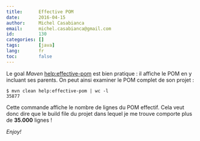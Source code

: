 ```yaml
---
title:      Effective POM
date:       2016-04-15
author:     Michel Casabianca
email:      michel.casabianca@gmail.com
id:         130
categories: []
tags:       [java]
lang:       fr
toc:        false
---
```


Le goal *Maven* [help:effective-pom](https://maven.apache.org/plugins/maven-help-plugin/effective-pom-mojo.html)
est bien pratique : il affiche le POM en y incluant ses parents. On peut ainsi
examiner le POM complet de son projet :

```
$ mvn clean help:effective-pom | wc -l
35877
```

<!--more-->

Cette commande affiche le nombre de lignes du POM effectif. Cela veut donc 
dire que le build file du projet dans lequel je me trouve comporte plus de
**35.000** lignes !

*Enjoy!*
